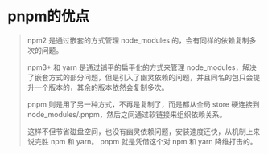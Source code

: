 # pnpm的优点




> npm2 是通过嵌套的方式管理 node_modules 的，会有同样的依赖复制多次的问题。
> 
> npm3+ 和 yarn 是通过铺平的扁平化的方式来管理 node_modules，解决了嵌套方式的部分问题，但是引入了幽灵依赖的问题，并且同名的包只会提升一个版本的，其余的版本依然会复制多次。
> 
> pnpm 则是用了另一种方式，不再是复制了，而是都从全局 store 硬连接到 node_modules/.pnpm，然后之间通过软链接来组织依赖关系。
> 
> 这样不但节省磁盘空间，也没有幽灵依赖问题，安装速度还快，从机制上来说完胜 npm 和 yarn。
pnpm 就是凭借这个对 npm 和 yarn 降维打击的。

